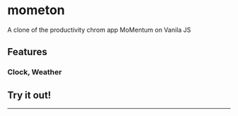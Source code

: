 # mometon
A clone of the productivity chrom app MoMentum on Vanila JS

## Features
### Clock, Weather

## Try it out!
---
